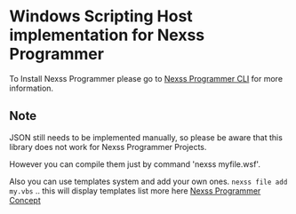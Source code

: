 # Windows Scripting Host implementation for Nexss Programmer

To Install Nexss Programmer please go to [Nexss Programmer CLI](https://github.com/nexssp/cli#readme) for more information.

## Note

JSON still needs to be implemented manually, so please be aware that this library does not work for Nexss Programmer Projects.

However you can compile them just by command 'nexss myfile.wsf'.

Also you can use templates system and add your own ones. `nexss file add my.vbs` .. this will display templates list more here [Nexss Programmer Concept](https://github.com/nexssp/cli/wiki/Concept-Overview#use-predefined-templates)
